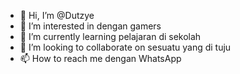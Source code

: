 - 👋 Hi, I’m @Dutzye
- 👀 I’m interested in dengan gamers
- 🌱 I’m currently learning pelajaran di sekolah 
- 💞️ I’m looking to collaborate on sesuatu yang di tuju
- 📫 How to reach me dengan WhatsApp 

<!---
Dutzye/Dutzye is a ✨ special ✨ repository because its `README.md` (this file) appears on your GitHub profile.
You can click the Preview link to take a look at your changes.
--->
